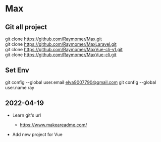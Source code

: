 # Max
## Git all project

git clone https://github.com/Raymomer/Max.git \
git clone https://github.com/Raymomer/MaxLaravel.git \
git clone https://github.com/Raymomer/MaxVue-cli-v1.git \
git clone https://github.com/Raymomer/MaxVue-cli.git


## Set Env 

git config --global user.email elva9007790@gmail.com
git config --global user.name  ray

## 2022-04-19
* Learn git's url
    * https://www.makeareadme.com/

* Add new project for Vue
